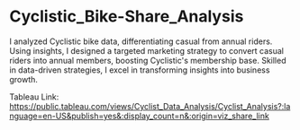 # Cyclistic_Bike-Share_Analysis
I analyzed Cyclistic bike data, differentiating casual from annual riders. Using insights, I designed a targeted marketing strategy to convert casual riders into annual members, boosting Cyclistic's membership base. Skilled in data-driven strategies, I excel in transforming insights into business growth.


Tableau Link: https://public.tableau.com/views/Cyclist_Data_Analysis/Cyclist_Analysis?:language=en-US&publish=yes&:display_count=n&:origin=viz_share_link
